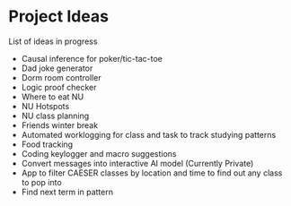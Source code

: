 # Project Ideas
 List of ideas in progress

* Causal inference for poker/tic-tac-toe
* Dad joke generator
* Dorm room controller
* Logic proof checker
* Where to eat NU
* NU Hotspots
* NU class planning
* Friends winter break 
* Automated worklogging for class and task to track studying patterns
* Food tracking
* Coding keylogger and macro suggestions
* Convert messages into interactive AI model (Currently Private)
* App to filter CAESER classes by location and time to find out any class to pop into
* Find next term in pattern
